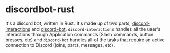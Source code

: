 # discordbot-rust
It's a discord bot, written in Rust. It's made up of two parts, [discord-interactions](discord-interactions/README.md) and [discord-bot](discord-bot/README.md). `discord-interactions` handles all the user's interactions through Application commands (Slash commands, button presses, etc) and `discord-bot` handles all of the tasks that require an active connection to Discord (joins, parts, messages, etc).
